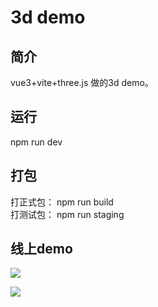 # 3d demo



## 简介

vue3+vite+three.js 做的3d demo。

## 运行

npm run dev

## 打包

打正式包： npm run build  
打测试包： npm run staging



## 线上demo



![](https://qiniu3d.hfwujian.cn/imgs/zilaishuichang.jpg)

[预览地址]: (https://demo.hfwujian.cn/waterPlant)

![](https://qiniu3d.hfwujian.cn/imgs%2FheatChange.jpg)

[预览地址]: (https://demo.hfwujian.cn/heatChange)

